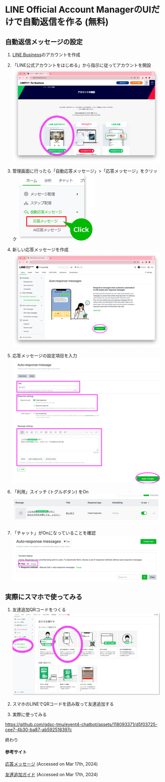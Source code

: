 # LINE Official Account ManagerのUIだけで自動返信を作る (無料)

## 自動返信メッセージの設定
1. [LINE Business](https://www.lycbiz.com/jp/signup/)のアカウントを作成

2. 「LINE公式アカウントをはじめる」から指示に従ってアカウントを開設
![alt text](create_account.png)

3. 管理画面に行ったら「自動応答メッセージ」>「応答メッセージ」をクリック
![alt text](auto-res-mes01.png)

4. 新しい応答メッセージを作成
![alt text](auto-res-mes02.png)

5.  応答メッセージの設定項目を入力
![alt text](auto-res-mes03.png)

6. 「利用」スイッチ (トグルボタン) をOn
![alt text](auto-res-mes04.png)

7. 「チャット」がOnになっていることを確認
![alt text](auto-res-mes05.png)

## 実際にスマホで使ってみる
1. 友達追加QRコードをつくる
![alt text](gainfriends01.png)

2. スマホのLINEでQRコードを読み取って友達追加する

3. 実際に使ってみる

https://github.com/gdsc-tmu/event4-chatbot/assets/118093371/d5f03725-cee7-4b30-ba87-ab592518397c

終わり

#### 参考サイト
[応答メッセージ](https://www.lycbiz.com/jp/manual/OfficialAccountManager/Auto-response-messages/) (Accessed on Mar 17th, 2024)<br>

[友達追加ガイド](https://www.lycbiz.com/jp/manual/OfficialAccountManager/gain-friends/) (Accessed on Mar 17th, 2024)
